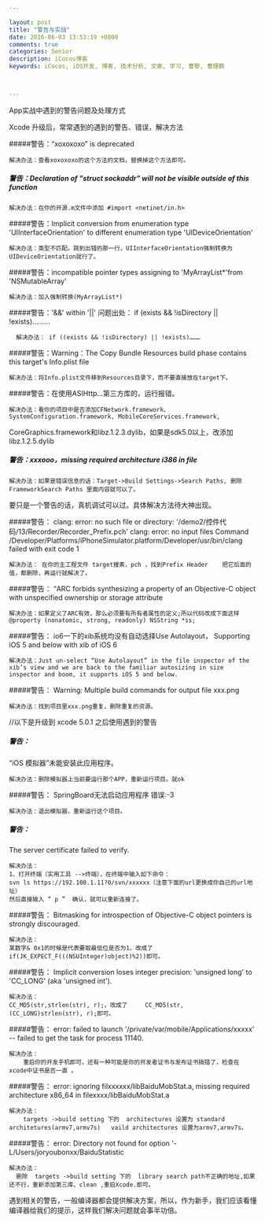 ```yaml
---

layout: post
title: "警告与实战"
date: 2016-06-03 13:53:19 +0800
comments: true
categories: Senior
description: iCocos博客
keywords: iCocos, iOS开发, 博客, 技术分析, 文章, 学习, 曹黎, 曹理鹏



---  
```



App实战中遇到的警告问题及处理方式

<!--more-->

Xcode 升级后，常常遇到的遇到的警告、错误，解决方法


#####警告：“xoxoxoxo”  is deprecated

	解决办法：查看xoxoxoxo的这个方法的文档，替换掉这个方法即可。

##### 警告：Declaration of "struct sockaddr" will not be visible outside of this function

	解决办法：在你的开源.m文件中添加 #import <netinet/in.h>

	
#####警告：Implicit conversion from enumeration type 'UIInterfaceOrientation' to different enumeration type 'UIDeviceOrientation'

	解决办法：类型不匹配。跳到出错的那一行，UIInterfaceOrientation强制转换为UIDeviceOrientation就行了。

#####警告：incompatible pointer types assigning to 'MyArrayList*'from 'NSMutableArray'

	解决办法：加入强制转换(MyArrayList*)

#####警告：'&&' within '||'
问题出处：
    if (exists && !isDirectory || !exists)………
  
	  解决办法： if ((exists && !isDirectory) || !exists)………

#####警告：Warning：The Copy Bundle Resources build phase contains this target's Info.plist file

	解决办法：将Info.plist文件移到Resources目录下，而不要直接放在target下。

	

#####警告：在使用ASIHttp…第三方库的，运行报错。

	解决办法：看你的项目中是否添加CFNetwork.framework、SystemConfiguration.framework, MobileCoreServices.framework,
CoreGraphics.framework和libz.1.2.3.dylib，如果是sdk5.0以上，改添加libz.1.2.5.dylib

##### 警告：xxxooo，missing required architecture i386 in file

	解决办法：如果是错误信息的话：Target->Build Settings->Search Paths, 删除FrameworkSearch Paths 里面内容就可以了。
要只是一个警告的话，真机调试可以过。具体解决方法待大神出现。

#####警告：
clang: error: no such file or directory: '/demo2/控件代码/13/Recorder/Recorder_Prefix.pch'
clang: error: no input files
Command /Developer/Platforms/iPhoneSimulator.platform/Developer/usr/bin/clang failed with exit code 1

	解决办法： 在你的主工程文件 target搜素，pch ，找到Prefix Header    把它后面的值，都删除，再运行就解决了。

#####警告：
“ARC forbids synthesizing a property of an Objective-C object with unspecified ownership or storage attribute

	解决办法：如果定义了ARC有效，那么必须要有所有者属性的定义;所以代码改成下面这样
	@property (nonatomic, strong, readonly) NSString *ss;

#####警告：
io6一下的xib系统均没有自动选择Use Autolayout， Supporting iOS 5 and below with xib of iOS 6

	解决办法：Just un-select “Use Autolayout” in the file inspector of the xib’s view and we are back to the familiar autosizing in size inspector and boom, it supports iOS 5 and below.

#####警告：
Warning: Multiple build commands for output file xxx.png

	解决办法：找到项目里xxx.png重复，删除重复的资源。

//以下是升级到 xcode 5.0.1 之后使用遇到的警告
##### 警告：
 “iOS 模拟器”未能安装此应用程序。

	解决办法：删除模拟器上当前要运行那个APP，重新运行项目。就ok

#####警告：
SpringBoard无法启动应用程序 错误:-3
	
	解决办法：退出模拟器，重新运行这个项目。

##### 警告：
The server certificate failed to verify.  

	解决办法：
	1、打开终端（实用工具 -->终端），在终端中输入如下命令：
	svn ls https://192.100.1.11?0/svn/xxxxxx（注意下面的url更换成你自己的url地址）
	然后直接输入 “ p ”  确认，就可以重新连接了。

#####警告：
Bitmasking for introspection of Objective-C object pointers is strongly discouraged.  

	解决办法：
	某数字& 0x1的时候是代表要取最低位是否为1，改成了  if(JK_EXPECT_F(((NSUInteger)object)%2))即可。
#####警告：
Implicit conversion loses integer precision: 'unsigned long' to 'CC_LONG' (aka 'unsigned int').  

	解决办法：
    CC_MD5(str,strlen(str), r);，改成了     CC_MD5(str, (CC_LONG)strlen(str), r);即可。

#####警告：
error: failed to launch '/private/var/mobile/Applications/xxxxx' -- failed to get the task for process 11140.  
	
	解决办法：
	    重启你的开发手机即可，还有一种可能是你的开发者证书与发布证书搞错了，检查在xcode中证书是否一直 。

#####警告：
error: ignoring filxxxxxx/libBaiduMobStat.a, missing required architecture x86_64 in filexxxx/libBaiduMobStat.a   

	解决办法：
	    targets ->build setting 下的  architectures 设置为 standard architetures(armv7,armv7s)   vaild architectures 设置为armv7,armv7s。

#####警告：
error: Directory not found for option '-L/Users/joryoubonxx/BaiduStatistic   

	解决办法：
	  删除  targets ->build setting 下的  library search path不正确的地址,如果还不行，重新添加第三库、clean ,重启Xcode.即可。

遇到相关的警告，一般编译器都会提供解决方案，所以，作为新手，我们应该看懂编译器给我们的提示，这样我们解决问题就会事半功倍。

